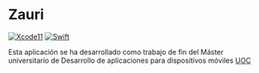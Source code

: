 # Zauri

[![Xcode11](https://img.shields.io/badge/Xcode-11-blue.svg)](https://developer.apple.com/xcode/) [![Swift](https://img.shields.io/badge/Swift-5-orange)](https://swift.org)

Esta aplicación se ha desarrollado como trabajo de fin del Máster universitario de Desarrollo de aplicaciones para dispositivos móviles [UOC](https://www.uoc.edu/portal/es/index.html)


